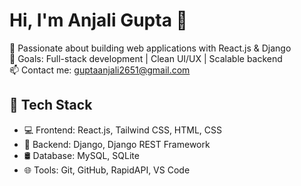 # Hi, I'm Anjali Gupta 👋

🌱 Passionate about building web applications with React.js & Django  
🎯 Goals: Full-stack development | Clean UI/UX | Scalable backend  
📫 Contact me: guptaanjali2651@gmail.com

## 🚀 Tech Stack
- 💻 Frontend: React.js, Tailwind CSS, HTML, CSS
- 🔧 Backend: Django, Django REST Framework
- 🛢️ Database: MySQL, SQLite
- 🌐 Tools: Git, GitHub, RapidAPI, VS Code




<!--
**Anjali-2652/Anjali-2652** is a ✨ _special_ ✨ repository because its `README.md` (this file) appears on your GitHub profile.

Here are some ideas to get you started:

- 🔭 I’m currently working on ...
- 🌱 I’m currently learning ...
- 👯 I’m looking to collaborate on ...
- 🤔 I’m looking for help with ...
- 💬 Ask me about ...
- 📫 How to reach me: ...
- 😄 Pronouns: ...
- ⚡ Fun fact: ...
-->
